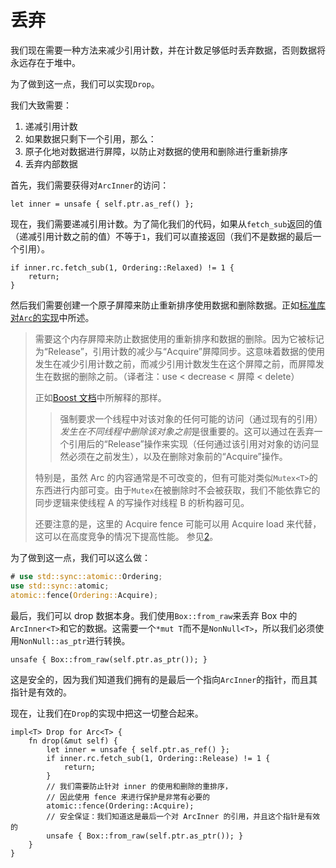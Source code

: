 # 丢弃

我们现在需要一种方法来减少引用计数，并在计数足够低时丢弃数据，否则数据将永远存在于堆中。

为了做到这一点，我们可以实现`Drop`。

我们大致需要：

1. 递减引用计数
2. 如果数据只剩下一个引用，那么：
3. 原子化地对数据进行屏障，以防止对数据的使用和删除进行重新排序
4. 丢弃内部数据

首先，我们需要获得对`ArcInner`的访问：

<!-- ignore: simplified code -->
```rust,ignore
let inner = unsafe { self.ptr.as_ref() };
```

现在，我们需要递减引用计数。为了简化我们的代码，如果从`fetch_sub`返回的值（递减引用计数之前的值）不等于`1`，我们可以直接返回（我们不是数据的最后一个引用）。

<!-- ignore: simplified code -->
```rust,ignore
if inner.rc.fetch_sub(1, Ordering::Relaxed) != 1 {
    return;
}
```

然后我们需要创建一个原子屏障来防止重新排序使用数据和删除数据。正如[标准库对`Arc`的实现][3]中所述。
> 需要这个内存屏障来防止数据使用的重新排序和数据的删除。因为它被标记为“Release”，引用计数的减少与“Acquire”屏障同步。这意味着数据的使用发生在减少引用计数之前，而减少引用计数发生在这个屏障之前，而屏障发生在数据的删除之前。（译者注：use < decrease < 屏障 < delete）
>
> 正如[Boost 文档][1]中所解释的那样。
>
> > 强制要求一个线程中对该对象的任何可能的访问（通过现有的引用）*发生在不同线程中删除该对象之前*是很重要的。这可以通过在丢弃一个引用后的“Release”操作来实现（任何通过该引用对对象的访问显然必须在之前发生），以及在删除对象前的“Acquire”操作。
>
> 特别是，虽然 Arc 的内容通常是不可改变的，但有可能对类似`Mutex<T>`的东西进行内部可变。由于`Mutex`在被删除时不会被获取，我们不能依靠它的同步逻辑来使线程 A 的写操作对线程 B 的析构器可见。
>
> 还要注意的是，这里的 Acquire fence 可能可以用 Acquire load 来代替，这可以在高度竞争的情况下提高性能。
> 参见[2]。
>
> [1]: https://www.boost.org/doc/libs/1_55_0/doc/html/atomic/usage_examples.html
> [2]: https://github.com/rust-lang/rust/pull/41714
[3]: https://github.com/rust-lang/rust/blob/e1884a8e3c3e813aada8254edfa120e85bf5ffca/library/alloc/src/sync.rs#L1440-L1467

为了做到这一点，我们可以这么做：

```rust
# use std::sync::atomic::Ordering;
use std::sync::atomic;
atomic::fence(Ordering::Acquire);
```

最后，我们可以 drop 数据本身。我们使用`Box::from_raw`来丢弃 Box 中的`ArcInner<T>`和它的数据。这需要一个`*mut T`而不是`NonNull<T>`，所以我们必须使用`NonNull::as_ptr`进行转换。

<!-- ignore: simplified code -->
```rust,ignore
unsafe { Box::from_raw(self.ptr.as_ptr()); }
```

这是安全的，因为我们知道我们拥有的是最后一个指向`ArcInner`的指针，而且其指针是有效的。

现在，让我们在`Drop`的实现中把这一切整合起来。

<!-- ignore: simplified code -->
```rust,ignore
impl<T> Drop for Arc<T> {
    fn drop(&mut self) {
        let inner = unsafe { self.ptr.as_ref() };
        if inner.rc.fetch_sub(1, Ordering::Release) != 1 {
            return;
        }
        // 我们需要防止针对 inner 的使用和删除的重排序，
        // 因此使用 fence 来进行保护是非常有必要的
        atomic::fence(Ordering::Acquire);
        // 安全保证：我们知道这是最后一个对 ArcInner 的引用，并且这个指针是有效的
        unsafe { Box::from_raw(self.ptr.as_ptr()); }
    }
}
```
